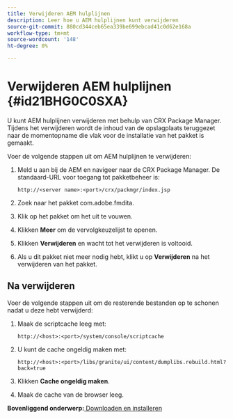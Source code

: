 ```yaml
---
title: Verwijderen AEM hulplijnen
description: Leer hoe u AEM hulplijnen kunt verwijderen
source-git-commit: 880cd344ceb65ea339be699ebcad41c0d62e168a
workflow-type: tm+mt
source-wordcount: '148'
ht-degree: 0%

---
```


# Verwijderen AEM hulplijnen {#id21BHG0C0SXA}

U kunt AEM hulplijnen verwijderen met behulp van CRX Package Manager. Tijdens het verwijderen wordt de inhoud van de opslagplaats teruggezet naar de momentopname die vlak voor de installatie van het pakket is gemaakt.

Voer de volgende stappen uit om AEM hulplijnen te verwijderen:

1. Meld u aan bij de AEM en navigeer naar de CRX Package Manager. De standaard-URL voor toegang tot pakketbeheer is:

   ```http
   http://<server name>:<port>/crx/packmgr/index.jsp
   ```

1. Zoek naar het pakket com.adobe.fmdita.
1. Klik op het pakket om het uit te vouwen.
1. Klikken **Meer** om de vervolgkeuzelijst te openen.
1. Klikken **Verwijderen** en wacht tot het verwijderen is voltooid.
1. Als u dit pakket niet meer nodig hebt, klikt u op **Verwijderen** na het verwijderen van het pakket.

## Na verwijderen

Voer de volgende stappen uit om de resterende bestanden op te schonen nadat u deze hebt verwijderd:

1. Maak de scriptcache leeg met:

   ```http
   http://<host>:<port>/system/console/scriptcache
   ```

1. U kunt de cache ongeldig maken met:

   ```http
   http://<host>:<port>/libs/granite/ui/content/dumplibs.rebuild.html?back=true
   ```

1. Klikken **Cache ongeldig maken**.
1. Maak de cache van de browser leeg.

**Bovenliggend onderwerp:**[ Downloaden en installeren](download-install.md)
